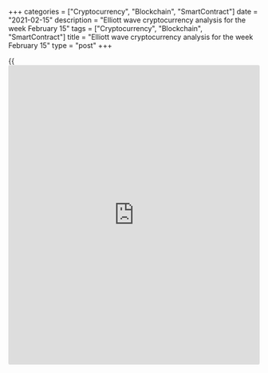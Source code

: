+++
categories = ["Cryptocurrency", "Blockchain", "SmartContract"]
date = "2021-02-15"
description = "Elliott wave cryptocurrency analysis for the week February 15"
tags = ["Cryptocurrency", "Blockchain", "SmartContract"]
title = "Elliott wave cryptocurrency analysis for the week February 15"
type = "post"
+++

{{<iframe id="large-banner" src="https://www.bounty.group/#slide=3.0" width="100%" height="600" scrolling="no" style="border: 0px solid rgb(216, 221, 230); border-radius: 3px;">}}

2021-02-15

2021-02-15

Medium-term forecast for five cryptocurrencies as of 15.02.2021Roman
Onegin

I welcome my readers!

I have prepared a medium-term cryptocurrency forecast based on Elliott
wave analysis of Bitcoin, Ethereum, Litecoin, EOS, and Ripple. I offer
trading signals for each cryptocurrency pair.

Major cryptocurrency pairs, including Bitcoin and Ethereum, are likely
to continue rising this week after the short bearish corrections finish.

The article covers the following subjects:

##  **Elliott wave Bitcoin analysis**

The BTCUSD market is forming an uptrend. There is forming a large
impulse composed of the sub-waves 1-2-3-4-5. The first four sub-waves of
this impulse have completed, and there is unfolding sub-wave 5. Wave 5
is also an impulse, which is about to end soon. Let us see the structure
of wave 5 in more detail in the eight-hour timeframe.

Within the impulse wave 5, there is unfolding the final leg, the bullish
wave [5], as a simple five-wave impulse (1)-(2)-(3)-(4)-(5). There is
developing the final motive wave (5), where four sub-waves out of five
have completed. The price should decline slightly in the zigzag-shaped
correction [4], which is an element of wave 5. Next, the Bitcoin price
should start rising in impulse [5] to a level of 54300.00, as it is
outlined in the chart.

### Trading plan for [BTCUSD][1] for the week:

Sell 47286.50, TP 43110.00

* * *

##  **Elliott wave Ethereum analysis**

Like in the previous trading weeks, the ETHUSD is forming a large trend.
There is developing the global simple zigzag, composed of the sub-waves
A-B-C. Wave A is a simple five-wave impulse, and wave B is a correction,
ended as a triple zigzag, wave C is also an impulse, which is still
developing. The price is currently rising in the final wave [5],
composed of the sub-waves (1)-(2)-(3)-(4)-(5). Let us explore the chart
in more detail in the eight-hour timeframe.

The upward impulse wave [5] is about to end soon. Its first four parts
have completed. There is now developing the final impulse wave (5).
There have finished forming the triangle pattern in correction 4; next,
the price has resumed rising in wave 5. There should be a short decline
soon in the corrective wave [4] to a level of 1570.67. Afterward, the
market should resume growing in wave [5] to a level of 1930.00, as it is
outlined in the chart.

### Trading plan **[ETHUSD][2] **for the week:

Sell 1759.62, TP 1570.67

* * *

##  **Elliott wave Litecoin analysis**

Litecoin continues to form a large upward simple zigzag, composed of the
three major sub-waves A-B-C. In March 2020, the market finished the deep
corrective wave B as a downward triple zigzag. Next, the price turned up
and started rising in the impulse. There have completed corrective waves
[2] and [4], and the motive [1] and [3]. Let us study the most recent
chart section in more detail in the H8 hour timeframe.

After the bearish correction [4] finished as a double zigzag
(w)-(x)-(y), the price has started rising sharply in the new impulse
wave. The first small sub-waves (1) and (2) must have ended, and the
impulse wave (3) should soon end at a level of around 252.00. This is
the high made by the upward linking wave [X]. (This wave is visible in
the [daily](https://www.fintecher.org/2020/03/03/forex-trading-daily-strategy/) timeframe). One could enter purchases in the current
situation.

### Trading plan for **[LTCUSD][3]**  for the week:

Buy 204.47, TP 252.00

* * *

##  **Elliott wave EOS analysis**

The EOSUSD is forming the global corrective wave B as a downward zigzag
[W]-[X]-[Y]-[X]-[Z]. The first three legs of this zigzag have completed.
The market is forming the second linking wave [X] as an upward double
zigzag (W)-(X)-(Y), which could end soon. The expected target where wave
[X] should end is level 5.83. At this level, wave [X] will reach 61.8%
Fibonacci level of wave [Y]. Let us see the structure of the most recent
chart section in the H8 timeframe.

There is developing the double upward zigzag (W)-(X)-(Y), with the
bullish wave (Y) unfolding inside. The (Y) wave is a simple zigzag
A-B-C, where impulse A and the correction B have completed. Impulse wave
C is still unfolding. The market may have completed the bearish
correction [4], so the price should be rising in the final wave [5] to a
level of 5.83. One could enter buy positions in the current situation.

### Trading plan for **[EOSUSD][4]**  for the week:

Buy 4.69, TP 5.83

* * *

##  **Elliott wave Ripple analysis**

The XRPUSD market continues forming a corrective pattern, composed of
three sub-waves A-B-C. The [daily](https://www.fintecher.org/2020/03/03/forex-trading-daily-strategy/) chart displays the final section of the
bullish impulse A and the bearish corrective wave B, which is still
developing. The B correction is unfolding as a triple zigzag. There is
forming the initial element of the final sub-wave [Z]. Let us see its
structure in the eight-hour timeframe.

The [Z] wave is likely to end as a double zigzag (W)-(X)-(Y). The first
two legs, the sub-waves (W) and (X), have completed, and the final
motive wave (Y) is still forming. The (Y) could end up as a complex
structure of a double zigzag W-X-Y. Over the next few weeks, there
should be developing the upward corrective wave [B], which is an element
of the W wave. The [B] wave could end at a level of around 0.670.

### Trading plan for **[XRPUSD][5]** for the week:

Buy 0.564, TP 0.670

* * *

P.S. Did you like my article? Share it in social networks: it will be
the best “thank you" :)

Ask me questions and comment below. I’ll be glad to answer your
questions and give necessary explanations.

 **Useful links:**

  * I recommend trying to trade with a reliable broker [here][6]. The system allows you to trade by yourself or copy successful traders from all across the globe.
  * Use my promo-code BLOG for getting deposit bonus 50% on LiteForex platform. Just enter this code in the appropriate field while [depositing][7] your trading account.
  * Telegram chat for traders: <t.me/liteforexengchat>. We are sharing the signals and trading experience
  * Telegram channel with high-quality analytics, Forex reviews, training articles, and other useful things for traders <t.me/liteforex>

## Price chart of BTCUSD in real time mode

The content of this article reflects the author’s opinion and does not
necessarily reflect the official position of LiteForex. The material
published on this page is provided for informational purposes only and
should not be considered as the provision of investment advice for the
purposes of Directive 2004/39/EC.

Rate this article:

{{value}}

( {{count}} {{title}} )

   1. my.liteforex.com/trading/chart?symbol=BTCUSD
   2. my.liteforex.com/trading/chart?symbol=ETHUSD
   3. my.liteforex.com/trading/chart?symbol=LTCUSD
   4. my.liteforex.com/trading/chart?symbol=EOSUSD&returnUrl=true
   5. my.liteforex.com/trading/chart?symbol=XRPUSD
   6. my.liteforex.com/?category=analysts-opinions&slug=medium-term-forecast-for-five-cryptocurrencies-as-of-15022021&openPopup=%2Fregistration%2Fpopup&utm_source=blog&utm_medium=article&utm_campaign=bonus
   7. my.liteforex.com/deposit/?category=analysts-opinions&slug=medium-term-forecast-for-five-cryptocurrencies-as-of-15022021&promo_code=BLOG&utm_source=blog&utm_medium=article&utm_campaign=bonus